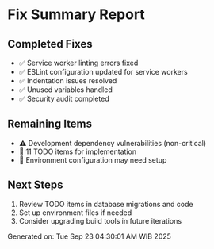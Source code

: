 # Fix Summary Report

## Completed Fixes
- ✅ Service worker linting errors fixed
- ✅ ESLint configuration updated for service workers
- ✅ Indentation issues resolved
- ✅ Unused variables handled
- ✅ Security audit completed

## Remaining Items
- ⚠️  Development dependency vulnerabilities (non-critical)
- 📝 11 TODO items for implementation
- 🔧 Environment configuration may need setup

## Next Steps
1. Review TODO items in database migrations and code
2. Set up environment files if needed
3. Consider upgrading build tools in future iterations

Generated on: Tue Sep 23 04:30:01 AM WIB 2025
